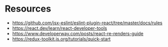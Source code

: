 # Resources

- https://github.com/jsx-eslint/eslint-plugin-react/tree/master/docs/rules
- https://react.dev/learn/react-developer-tools
- https://www.developerway.com/posts/react-re-renders-guide
- https://redux-toolkit.js.org/tutorials/quick-start
